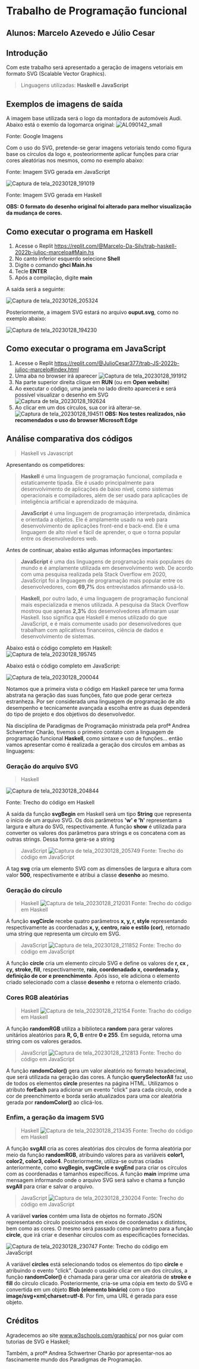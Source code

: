 # Trabalho de Programação funcional
## Alunos: Marcelo Azevedo e Júlio Cesar

## Introdução
Com este trabalho será apresentado a geração de imagens vetoriais em formato SVG (Scalable Vector Graphics). 
> Linguagens utilizadas: **Haskell e JavaScript**

## Exemplos de imagens de saída
A imagem base utilizada será o logo da montadora de automóveis Audi. Abaixo está o exemlo da logomarca original: 
![AL090142_small](https://user-images.githubusercontent.com/42869269/214034282-010f4cb2-e459-4bf8-a277-00738618cf5f.jpg)

Fonte: Google Imagens

Com o uso do SVG, pretende-se gerar imagens vetoriais tendo como figura base os círculos da logo e, posteoriormente aplicar funções para criar cores aleatórias nos mesmos, como no exemplo abaixo:


Fonte: Imagem SVG gerada em JavaScript

![Captura de tela_20230128_191019](Captura%20de%20tela_20230128_191020.png)

Fonte: Imagem SVG gerada em Haskell

**OBS: O formato do desenho original foi alterado para melhor visualização da mudança de cores.**


## Como executar o programa em Haskell
1. Acesse o Replit 
    https://replit.com/@Marcelo-Da-Silv/trab-haskell-2022b-julioc-marceloa#Main.hs
2. No canto inferior esquerdo selecione **Shell**
3. Digite o comando **ghci Main.hs**
4. Tecle **ENTER**
5. Após a compilação, digite **main**

A saída será a seguinte:

![Captura de tela_20230126_205324](https://user-images.githubusercontent.com/42869269/214976415-5af26043-3426-4a2e-867f-e9c3fd4cc288.png)

Posteriormente, a imagem SVG estará no arquivo **ouput.svg**, como no exemplo abaixo:

![Captura de tela_20230128_194230](Captura%20de%20tela_20230128_194230.png)

## Como executar o programa em JavaScript
1. Acesse o Replit
https://replit.com/@JulioCesar377/trab-JS-2022b-julioc-marcelo#index.html
2. Uma aba no browser irá aparecer
   ![Captura de tela_20230128_191912](Captura%20de%20tela_20230128_191912.png)
3. Na parte superior direita clique em **RUN** (ou em **Open website**)
4. Ao executar o código, uma janela no lado direito aparecerá e será possível visualizar o desenho em SVG
  ![Captura de tela_20230128_192624](Captura%20de%20tela_20230128_192624.png)
6. Ao clicar em um dos círculos, sua cor irá alterar-se.
![Captura de tela_20230128_194511](Captura%20de%20tela_20230128_194511.png)
**OBS: Nos testes realizados, não recomendados o uso do browser Microsoft Edge**

   
## Análise comparativa dos códigos
> Haskell vs Javascript

Apresentando os competidores:

>**Haskell** é uma linguagem de programação funcional, compilada e estaticamente tipada. Ele é usado principalmente para desenvolvimento de aplicações de baixo nível, como sistemas operacionais e compiladores, além de ser usado para aplicações de inteligência artificial e aprendizado de máquina.


>**JavaScript** é uma linguagem de programação interpretada, dinâmica e orientada a objetos. Ele é amplamente usado na web para desenvolvimento de aplicações front-end e back-end. Ele é uma linguagem de alto nível e fácil de aprender, o que o torna popular entre os desenvolvedores web.

Antes de continuar, abaixo estão algumas informações importantes:
>**JavaScript** é uma das linguagens de programação mais populares do mundo e é amplamente utilizada em desenvolvimento web. De acordo com uma pesquisa realizada pela Stack Overflow em 2020, JavaScript foi a linguagem de programação mais popular entre os desenvolvedores, com **69,7%** dos entrevistados afirmando usá-lo.

>**Haskell**, por outro lado, é uma linguagem de programação funcional mais especializada e menos utilizada. A pesquisa da Stack Overflow mostrou que apenas **2,3%** dos desenvolvedores afirmaram usar Haskell. Isso significa que Haskell é menos utilizado do que JavaScript, e é mais comumente usado por desenvolvedores que trabalham com aplicativos financeiros, ciência de dados e desenvolvimento de sistemas.

Abaixo está o código completo em Haskell:
![Captura de tela_20230128_195745](Captura%20de%20tela_20230128_195745.png)

Abaixo está o código completo em JavaScript:


![Captura de tela_20230128_200044](Captura%20de%20tela_20230128_200044.png)

Notamos que a primeira vista o código em Haskell parece ter uma forma abstrata na geração das suas funções, fato que pode gerar certeza estranheza. Por ser considerada uma linguagem de programação de alto desempenho e tecnicamente avançada a escolha entre as duas dependerá do tipo de projeto e dos objetivos do desenvolvedor.

Na disciplina de Paradigmas de Programação ministrada pela profª Andrea Schwertner Charão, tivemos o primeiro contato com a linguagem de programação funcional **Haskell**, como sintaxe e uso de funções... então vamos apresentar como é realizada a geração dos círculos em ambas as linguagens:

### Geração do arquivo SVG ###
> Haskell
> 


![Captura de tela_20230128_204844](Captura%20de%20tela_20230128_204844.png)

Fonte: Trecho do código em Haskell

A saída da função **svgBegin** em Haskell será um tipo **String** que representa o início de um arquivo SVG. Os dois parâmetros **'w' e 'h'** representam a largura e altura do SVG, respectivamente. A função **show** é utilizada para converter os valores dos parâmetros para strings e os concatena com as outras strings. Dessa forma gera-se a string 

> JavaScript
![Captura de tela_20230128_205749](Captura%20de%20tela_20230128_205749.png)
Fonte: Trecho do código em JavaScript

A tag **svg** cria um elemento SVG com as dimensões de largura e altura com valor **500**, respectivamente e atribui a classe **desenho** ao mesmo.

### Geração do círculo
> Haskell
> ![Captura de tela_20230128_212031](Captura%20de%20tela_20230128_212031.png)
Fonte: Trecho do código em Haskell

A função **svgCircle** recebe quatro parâmetros **x, y, r,  style** representando respectivamente as coordenadas **x, y, centro, raio e estilo (cor)**, retornado uma string que representa um círculo em SVG.

> JavaScript
> ![Captura de tela_20230128_211852](Captura%20de%20tela_20230128_211852.png)
Fonte: Trecho do código em JavaScript

A função **circle** cria um elemento círculo SVG e define os valores de **r, cx , cy, stroke, fill**, respectivamente, **raio, coordenadado x, coordenada y, definição de cor e preenchimento**. Após isso, ele adiciona o elemento criado selecionado com a classe **desenho** e retorna o elemento criado.

### Cores RGB aleatórias
>Haskell
>![Captura de tela_20230128_212154](Captura%20de%20tela_20230128_212154.png)
>Fonte: Tracho do código em Haskell

A função **randomRGB** utiliza a biblioteca **random** para gerar valores unitários aleatórios para **R, G, B** entre **0 e 255**. Em seguida, retorna uma string com os valores gerados.

> JavaScript
> ![Captura de tela_20230128_212813](Captura%20de%20tela_20230128_212813.png)
> Fonte: Trecho do código em JavaScript

A função **randomColor()** gera um valor aleatório no formato hexadecimal, que será utilizada na geração das cores. A função **querySelectorAll** faz uso de todos os elementos **circle** presentes na página HTML. Utilizamos o atributo **forEach** para adicionar um evento "click" para cada círculo, onde a cor de preenchimento e borda serão atualizados para uma cor aleatória gerada por **randomColor()** ao clicá-los.

### Enfim, a geração da imagem SVG
> Haskell
>![Captura de tela_20230128_213435](Captura%20de%20tela_20230128_213435.png)
Fonte: Trecho do código em Haskell

A função **svgAll** cria as cores aleatórias dos círculos de forma aleatória por meio da função **randomRGB**, atribuindo valores para as variáveis **color1, color2, color3, color4**. Posteriormente, utiliza-se outras criadas anteriormente, como **svgBegin, svgCircle e svgEnd** para criar os círculos com as coordenadas e tamanhos específicos. A função **main** imprime uma mensagem informando onde o arquivo SVG será salvo e chama a função **svgAll** para criar e salvar o arquivo.

>JavaScript
> ![Captura de tela_20230128_230204](Captura%20de%20tela_20230128_230204.png)
Fonte: Trecho do código em JavaScript

A variável **varios** contém uma lista de objetos no formato JSON representando círculo posicionados em eixos de coordenadas x distintos, bem como as cores. O mesmo será passado como parâmetro para a função **circle**, que irá criar e desenhar círculos com as especificações fornecidas.

![Captura de tela_20230128_230747](Captura%20de%20tela_20230128_230747.png)
Fonte: Trecho do código em JavaScript

A variável **circles** está selecionando todos os elementos do tipo **circle** e atribuindo o evento "click". Quando o usuário clicar em um dos círculos, a função **randomColor()** é chamada para gerar uma cor aleatória de **stroke e fill** do círculo clicado. Posteriormente, cria-se uma cópia em texto do SVG e convertida em um objeto **Blob (elemento binário)** com o tipo **image/svg+xml;charset=utf-8**. Por fim, uma URL é gerada para esse objeto.


## Créditos 
Agradecemos ao site www.w3schools.com/graphics/ por nos guiar com tutorias de SVG e Haskell;

Também, a profª Andrea Schwertner Charão por apresentar-nos ao fascinamente mundo dos Paradigmas de Programação.
